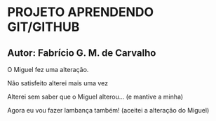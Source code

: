 # PROJETO APRENDENDO GIT/GITHUB

## Autor: Fabrício G. M. de Carvalho

O Miguel fez uma alteração.

Não satisfeito alterei mais uma vez

Alterei sem saber que o Miguel alterou... (e mantive a minha)

Agora eu vou fazer lambança também! (aceitei a alteração do Miguel)



